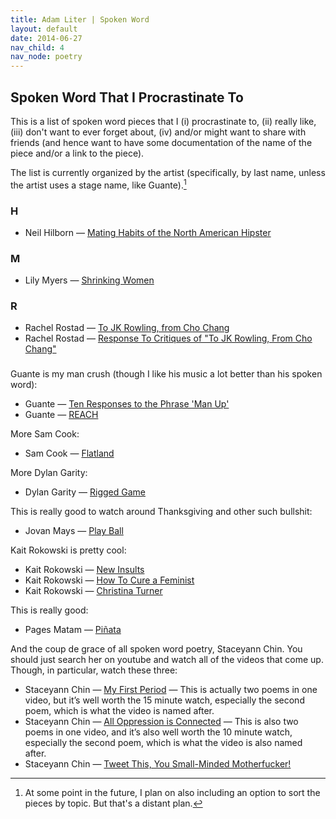 ```yaml
---
title: Adam Liter | Spoken Word
layout: default
date: 2014-06-27
nav_child: 4
nav_node: poetry
---
```


## Spoken Word That I Procrastinate To

This is a list of spoken word pieces that I (i) procrastinate to, (ii) really like, (iii) don't want to ever forget about, (iv) and/or might want to share with friends (and hence want to have some documentation of the name of the piece and/or a link to the piece).

The list is currently organized by the artist (specifically, by last name, unless the artist uses a stage name, like Guante).[^1]

### H

- Neil Hilborn — [Mating Habits of the North American Hipster][MatingHipster]

### M

- Lily Myers — [Shrinking Women](https://www.youtube.com/watch?v=zQucWXWXp3k)

### R

- Rachel Rostad — [To JK Rowling, from Cho Chang][JKRowling]
- Rachel Rostad — [Response To Critiques of "To JK Rowling, From Cho Chang"](https://www.youtube.com/watch?v=04qQ1eNGJwM)

###

Guante is my man crush (though I like his music a lot better than his spoken word):

- Guante — [Ten Responses to the Phrase 'Man Up'](https://www.youtube.com/watch?v=QFoBaTkPgco)
- Guante — [REACH](https://www.youtube.com/watch?v=PJSa3_55H_k)

More Sam Cook:

- Sam Cook — [Flatland](https://www.youtube.com/watch?v=y6lKZAu25q8)

More Dylan Garity:

- Dylan Garity — [Rigged Game](https://www.youtube.com/watch?v=bo3KFUzyMUI)

This is really good to watch around Thanksgiving and other such bullshit:

- Jovan Mays — [Play Ball](https://www.youtube.com/watch?v=43mN4ycPgdc)

Kait Rokowski is pretty cool:

- Kait Rokowski — [New Insults](https://www.youtube.com/watch?v=ro2lOEv7I6g)
- Kait Rokowski — [How To Cure a Feminist](https://www.youtube.com/watch?v=NW4VvIhhCIM)
- Kait Rokowski — [Christina Turner](https://www.youtube.com/watch?v=16lextIaPkw)

This is really good:

- Pages Matam — [Piñata](https://www.youtube.com/watch?v=zgQRkHcEyq8)

And the coup de grace of all spoken word poetry, Staceyann Chin. You should just search her on youtube and watch all of the videos that come up. Though, in particular, watch these three:

- Staceyann Chin — [My First Period](https://www.youtube.com/watch?v=bGk3-OJX7KE) — This is actually two poems in one video, but it’s well worth the 15 minute watch, especially the second poem, which is what the video is named after.
- Staceyann Chin — [All Oppression is Connected](https://www.youtube.com/watch?v=LkkhWg3gBno) — This is also two poems in one video, and it’s also well worth the 10 minute watch, especially the second poem, which is what the video is also named after.
- Staceyann Chin — [Tweet This, You Small-Minded Motherfucker!](https://www.youtube.com/watch?v=7Vk13kf3en0)

[MatingHipster]: https://www.youtube.com/watch?v=cAMM-pZLXyQ
[JKRowling]: https://www.youtube.com/watch?v=iFPWwx96Kew

[^1]: At some point in the future, I plan on also including an option to sort the pieces by topic. But that's a distant plan.